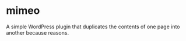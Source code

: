 # mimeo
A simple WordPress plugin that duplicates the contents of one page into another because reasons.
